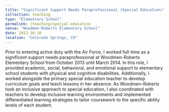 ```yaml
---
title: "Significant Support Needs Paraprofessional (Special Education)"
collection: teaching
type: "Elementary School"
permalink: /teaching/special-education
venue: "Woodmen-Roberts Elementary School"
date: 2013-10-10
location: "Colorado Springs, CO"
---
```


Prior to entering active duty with the Air Force, I worked full-time as a significent support needs paraprofessional at Woodmen-Roberts Elementary School from October 2013 until March 2014.  In this role, I provided academic, social, behavioral, and emotional support to elementary school students with physical and cognitive disabilities. Additionally, I worked alongside the primary special education teacher to develop curriculum goals and teach lessons in her absence. As Woodmen-Roberts took an inclusive approach to special education, I also coordinated with teachers to develop inclusive learning environments and implemented differentiated learning strategies to tailor coursework to the specific ability levels of each student.
